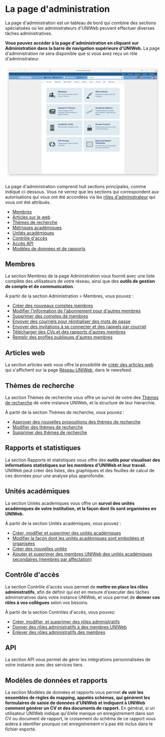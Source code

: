 # La page d'administration

La page d'administration est un tableau de bord qui combine des sections spécialisées où les administrateurs d'UNIWeb peuvent effectuer diverses tâches administratives. 

**Vous pouvez accéder à la page d'administration en cliquant sur Administration dans la barre de navigation supérieure d'UNIWeb.** La page d'administration ne sera disponible que si vous avez reçu un rôle d'administrateur.

![](../.gitbook/assets/screenshots-copy-14%20%281%29.png)

La page d'administration comprend huit sections principales, comme indiqué ci-dessous. Vous ne verrez que les sections qui correspondent aux autorisations qui vous ont été accordées via les [rôles d'administrateur](../uniweb-accounts/access-control/managing-administrator-roles-and-permissions.md) qui vous ont été attribués.

* [Membres](the-administration-page.md#members)
* [Articles sur le web ](the-administration-page.md#web-articles) 
* [Thèmes de recherche](the-administration-page.md#research-themes)
* [Métriques académiques ](the-administration-page.md#academic-metrics)
* [Unités académiques](the-administration-page.md#academic-units)
* [Contrôle d'accès](the-administration-page.md#access-control)
* [Accès API ](the-administration-page.md#api-access)
* [Modèles de données et de rapports](the-administration-page.md#data-and-report-templates)

## Membres

La section Membres de la page Administration vous fournit avec une liste complète des utilisateurs de votre réseau, ainsi que des **outils de gestion de compte et de communication**.

À partir de la section Administration &gt; Membres, vous pouvez :

* [Créer des nouveaux comptes membres](../uniweb-accounts/account-management/account-creation.md#creating-uniweb-member-accounts-manually)
* [Modifier l'information de l'abonnement pour d'autres membres ](../uniweb-accounts/account-management/member-account-information.md#editing-the-account-information-of-other-uniweb-members)
* [Supprimer des comptes de membres](../uniweb-accounts/account-management/account-deletion.md#deleting-a-uniweb-members-account)
* [Envoyer des courriels pour réinitialiser des mots de passe](../uniweb-accounts/account-management/account-login.md#sending-a-password-reset-email-to-a-uniweb-member)
* [Envoyer des invitations à se connecter et des rappels par courriel](../uniweb-accounts/account-management/account-creation.md#sending-account-activation-emails)
* [Télécharger des CVs et des rapports d'autres membres](../your-academic-information/downloading-cvs-and-reports.md#downloading-the-cv-and-report-files-of-other-uniweb-members)
* [Remplir des profiles publiques d'autres membres](../networking-on-uniweb/filling-out-your-public-profile.md#filling-out-another-uniweb-members-public-profile)

## Articles web

La section articles web vous offre la possibilité de [créér des articles web](../networking-on-uniweb/web-articles-1.md) qui s'affichent sur la page [Réseau UNIWeb](./#the-network-page), dans le newsfeed.

## Thèmes de recherche

La section Thèmes de recherche vous offre un survol de votre des [Thèmes de recherche](../networking-on-uniweb/research-themes/) de votre instance UNIWeb, et la structure de leur hierarchie. 

À partir de la section Thèmes de recherche, vous pouvez : 

* [Approver des nouvelles propositions des thèmes de recherche ](../networking-on-uniweb/research-themes/managing-research-themes.md#approving-research-themes)
* [Modifier des thèmes de recherche](../networking-on-uniweb/research-themes/managing-research-themes.md#editing-research-themes)
* [Supprimer des thèmes de recherche](../networking-on-uniweb/research-themes/managing-research-themes.md#deleting-research-themes)

## Rapports et statistiques 

La section Rapports et statistiques vous offre des **outils pour visualiser des informations statistiques sur les membres d'UNIWeb et leur travail.** UNIWeb peut créer des listes, des graphiques et des feuilles de calcul de ces données pour une analyse plus approfondie.

## Unités académiques

La section Unités académiques vous offre un **survol des unités académiques de votre institution, et la façon dont ils sont organisées en UNIWeb.**   

À partir de la section Unités académiques, vous pouvez : 

* [Créer, modifier et supprimer des unités académiques](../uniweb-accounts/academic-units/managing-academic-units.md#create-an-academic-unit-manually)
* [Modifier la façon dont les unités académiques sont emboitées et organisées](../uniweb-accounts/academic-units/managing-academic-units.md#edit-an-academic-unit)
* [Créer des nouvelles unités](../uniweb-accounts/academic-units/managing-academic-units.md#add-a-unit-type)
* [Ajouter et supprimer des membres UNIWeb des unités académiques secondaires \(membres par affectation\)](../uniweb-accounts/academic-units/cross-appointments.md#adding-cross-appointees-to-academic-units)

## Contrôle d'accès

La section Contrôle d'accès vous permet de **mettre en place les rôles administratifs**, afin de définir qui est en mesure d'executer des tâches administratives dans votre instance UNIWeb, et vous permet de **donner ces rôles à vos collègues** selon vos besoins. 

À partir de la section Contrôles d'accès, vous pouvez:

* [Créer, modifier, et supprimer des rôles administratifs ](../uniweb-accounts/access-control/managing-administrator-roles-and-permissions.md#creating-administrator-roles)
* [Donner des rôles administratifs à des membres UNIWeb ](../uniweb-accounts/access-control/managing-administrators.md#granting-administrator-access)
* [Enlever des rôles administratifs des membres](../uniweb-accounts/access-control/managing-administrators.md#removing-administrator-access)

## API

La section API vous permet de gérer les intégrations personnalisées de votre instance avec des services tiers. 

## Modèles de données et rapports

La section Modèles de données et rapports vous permet **de voir les ensembles de règles de mapping, appelés schémas, qui génèrent les formulaires de saisie de données d'UNIWeb et indiquent à UNIWeb comment générer un CV et des documents de rapport.** En général, si un utilisateur UNIWeb indique qu'il/elle manque un enregistrement dans son CV ou document de rapport, le croisement du schéma de ce rapport vous aidera à identifier pourquoi cet enregistrement n'a pas été inclus dans le fichier exporté.

